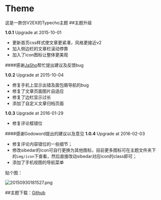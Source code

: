 # Theme
这是一款仿V2EX的Typecho主题
##主题升级

**1.0.1** Upgrade at 2015-10-01

* 更新首页css样式使文章更紧凑，风格更接近v2
* 加入侧边栏的文章栏滚动停靠
* 加入了icon图标让整体更美观

####感谢<a href="http://www.xiachedan.cc/" target="_blank">JaSho</a>帮忙提出建议及反馈bug

**1.0.2** Upgrade at 2015-10-04

* 修复手机上显示出错及面包屑导航的bug
* 修复了文章页面图片自适应
* 修复了边栏显示过长
* 添加了自定义文章归档页面

**1.0.3** Upgrade at 2016-01-29
* 修复评论框错位

####感谢Godoword提出的建议以及意见
**1.0.4** Upgrade at 2016-02-03
* 修复评论内容错位的一些细节；
* 修改sibedar的icon可自行更换为其他图标，目前更多图标可在主题文件夹下的`img/icon`下查看，然后直接改动sibedar对应icon的class即可；
* 添加了手机视图的导航菜单

贴个图：


![20150930181527.png][1]


##主题下载：[Github](https://github.com/axhello/Theme/archive/master.zip)


  [1]: https://o72gatjmx.qnssl.com/2015/10/1180370408.png
